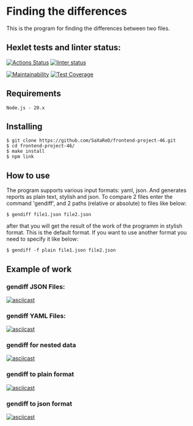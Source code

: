 # Finding the differences
This is the program for finding the differences between two files.
## Hexlet tests and linter status:
[![Actions Status](https://github.com/SaXaReD/frontend-project-46/actions/workflows/hexlet-check.yml/badge.svg)](https://github.com/SaXaReD/frontend-project-46/actions)
[![linter status](https://github.com/SaXaReD/frontend-project-46/actions/workflows/linter.yml/badge.svg)](https://github.com/SaXaReD/frontend-project-46/actions/workflows/linter.yml)

[![Maintainability](https://api.codeclimate.com/v1/badges/62173092708a983e7f3e/maintainability)](https://codeclimate.com/github/SaXaReD/frontend-project-46/maintainability)
[![Test Coverage](https://api.codeclimate.com/v1/badges/62173092708a983e7f3e/test_coverage)](https://codeclimate.com/github/SaXaReD/frontend-project-46/test_coverage)
## Requirements
``
Node.js - 20.x
``
## Installing
```
$ git clone https://github.com/SaXaReD/frontend-project-46.git
$ cd frontend-project-46/
$ make install
$ npm link
```
## How to use
The program supports various input formats: yaml, json.
And generates reports as plain text, stylish and json.
To compare 2 files enter the command 'gendiff', and 2 paths (relative or absolute) to files like below:
```
$ gendiff file1.json file2.json
```
after that you will get the result of the work of the programm in stylish format. This is the default format. If you want to use another format you need to specify it like below:
```
$ gendiff -f plain file1.json file2.json
```
## Example of work
### gendiff JSON Files:
[![asciicast](https://asciinema.org/a/zas3DfWun5qUkei29OHk9PnaO.svg)](https://asciinema.org/a/zas3DfWun5qUkei29OHk9PnaO)
### gendiff YAML Files:
[![asciicast](https://asciinema.org/a/Tlk4tQ8mxg67DPgOzUp1iyiEO.svg)](https://asciinema.org/a/Tlk4tQ8mxg67DPgOzUp1iyiEO)
### gendiff for nested data
[![asciicast](https://asciinema.org/a/LEB9DFDGxmWm1GfEqsCxXIaxj.svg)](https://asciinema.org/a/LEB9DFDGxmWm1GfEqsCxXIaxj)
### gendiff to plain format
[![asciicast](https://asciinema.org/a/PPSEuwtsmM4qmUHcCa3iG85FZ.svg)](https://asciinema.org/a/PPSEuwtsmM4qmUHcCa3iG85FZ)
### gendiff to json format
[![asciicast](https://asciinema.org/a/rnHDmfUSEloDWDfN5vaVoKnMw.svg)](https://asciinema.org/a/rnHDmfUSEloDWDfN5vaVoKnMw)